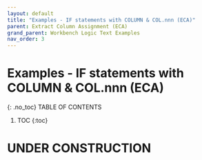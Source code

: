 ```yaml
---
layout: default
title: "Examples - IF statements with COLUMN & COL.nnn (ECA)"
parent: Extract Column Assignment (ECA)
grand_parent: Workbench Logic Text Examples
nav_order: 3
---
```


# Examples - IF statements with COLUMN & COL.nnn (ECA)
{: .no_toc}
TABLE OF CONTENTS 
1. TOC
{:toc}  
 
# UNDER CONSTRUCTION
